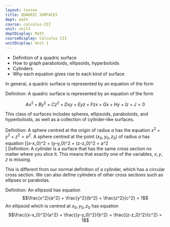 ```yaml
---
layout: lesson
title: QUADRIC SURFACES
dept: math
course: calculus-III
unit: unit1
deptDisplay: Math
courseDisplay: Calculus III
unitDisplay: Unit 1
---
```



- Definition of a quadric surface
- How to graph paraboloids, ellipsoids, hyperboloids
- Cylinders
- Why each equation gives rise to each kind of surface

In general, a quadric surface is represented by an equation of the form
<div class="definition">
Definition: A quadric surface is represented by an equation of the form 

$$Ax^2 + By^2 + Cz^2 + Dxy + Eyz + Fzx + Gx + Hy + Iz + J = 0$$
</div>

This class of surfaces includes spheres, ellipsoids, paraboloids, and hyperboloids, as well as a collection of cylinder-like surfaces. 

Definition: A sphere centred at the origin of radius $a$ has the equation $x^2+y^2+z^2 = a^2$. A sphere centred at the point $(x_0,y_0,z_0)$ of radius $a$ has equation
\[(x-x_0)^2 + (y-y_0)^2 + (z-z_0)^2 = a^2\
]
Definition: A cylinder is a surface that has the same cross section no matter where you slice it. This means that exactly one of the variables, $x,y,z$ is missing.

This is different from our normal definition of a cylinder, which has a circular cross section. We can also define cylinders of other cross sections such as ellipses or parabolas.

Definition: An ellipsoid has equation
$$\frac{x^2}{a^2} + \frac{y^2}{b^2} + \frac{z^2}{c^2} = 1$$
An ellipsoid which is centred at $x_0,y_0,z_0$ has equation 
$$\frac{(x-x_0)^2}{a^2} + \frac{(y-y_0)^2}{b^2} + \frac{(z-z_0)^2}{c^2} = 1$$
